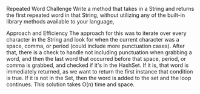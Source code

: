Repeated Word
Challenge
Write a method that takes in a String and returns the first repeated word in that String, without utilizing any of the built-in library methods available to your language,

Approach and Efficiency
The approach for this was to iterate over every character in the String and look for when the current character was a space, comma, or period (could include more punctuation cases). After that, there is a check to handle not including punctuation when grabbing a word, and then the last word that occurred before that space, period, or comma is grabbed, and checked if it's in the HashSet. If it is, that word is immediately returned, as we want to return the first instance that condition is true. If it is not in the Set, then the word is added to the set and the loop continues. This solution takes O(n) time and space.